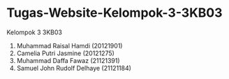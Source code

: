# Tugas-Website-Kelompok-3-3KB03
Kelompok 3 3KB03

1. Muhammad Raisal Hamdi (20121901)
2. Camelia Putri Jasmine (20121275)
3. Muhammad Daffa Fawaz (21121391)
4. Samuel John Rudolf Delhaye (21121184)
